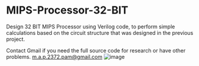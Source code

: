 # MIPS-Processor-32-BIT
Design 32 BIT MIPS Processor using Verilog code, to perform simple calculations based on the circuit structure that was designed in the previous project.

Contact Gmail if you need the full source code for research or have other problems. 
m.a.p.2372.pam@gmail.com
![image](https://user-images.githubusercontent.com/90947022/158637688-8f84266d-6abe-46a2-ae2e-e513402cde52.png)
